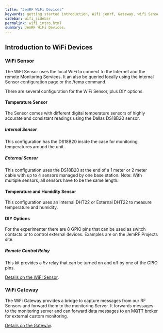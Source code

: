 ```yaml
---
title: "JemRF WiFi Devices"
keywords: getting started introduction, Wifi jemrf, Gateway, wifi Sensor
sidebar: wifi_sidebar
permalink: wifi_intro.html
summary: JemRF WiFi Devices.
---
```


## Introduction to WiFi Devices

### WiFi Sensor
The WiFI Sensor uses the local WiFi to connect to the Internet and the remote Monitoring Services.  It an also be queried locally using the internal Sensor configuration page or the /temp command.

There are several configuration for the WiFi Sensor, plus DIY options.
#### Temperature Sensor
The Sensor comes with different digital temperature sensors of highly accurate and consistant readings using the Dallas DS18B20 sensor.
##### Internal Sensor
This configuration has the DS18B20 inside the case for monitoring temperatures around the unit.
##### External Sensor
This configuration uses the DS18B20 at the end of a 1 meter or 2 meter cable with up to 4 sensors managed by one base station.  Note: With multiple sensors, all sensors have to be the same length.
#### Temperature and Humidity Sensor
This configuration uses an Internal DHT22 or External DHT22 to measure temperature and humidity.
#### DIY Options
For the experimenter there are 8 GPIO pins that can be used as switch contacts or to control external devices. Examples are on the JemRF Projects site.
##### Remote Control Relay
This kit provides a 5v relay that can be turned on and off by one of the GPIO pins.

[Details on the WiFI Sensor](wifi_iot.html).

### WiFi Gateway
The WiFi Gateway provides a bridge to capture messages from our RF Sensors and forward them to the monitoring Server.
It forwards messages to the monitoring server and can forward data messages to an MQTT broker for external custom monitoring.

[Details on the Gateway](wifi-rf-relay.html).

